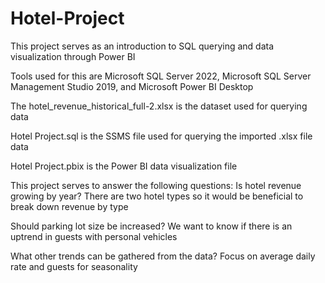 # Hotel-Project
This project serves as an introduction to SQL querying and data visualization through Power BI

Tools used for this are Microsoft SQL Server 2022, Microsoft SQL Server Management Studio 2019, and Microsoft Power BI Desktop

The hotel_revenue_historical_full-2.xlsx is the dataset used for querying data

Hotel Project.sql is the SSMS file used for querying the imported .xlsx file data

Hotel Project.pbix is the Power BI data visualization file

This project serves to answer the following questions:
Is hotel revenue growing by year? There are two hotel types so it would be beneficial to break down revenue by type

Should parking lot size be increased? We want to know if there is an uptrend in guests with personal vehicles

What other trends can be gathered from the data? Focus on average daily rate and guests for seasonality
